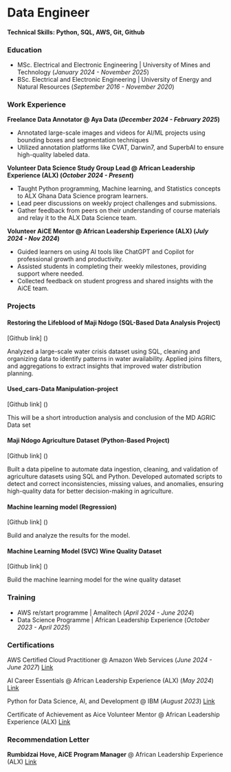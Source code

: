 # Data Engineer
#### Technical Skills: Python, SQL, AWS, Git, Github

### Education 
- MSc. Electrical and Electronic Engineering | University of Mines and Technology (_January 2024 - November 2025_)
- BSc. Electrical and Electronic Engineering | University of Energy and Natural Resources (_September 2016 - November 2020_)

### Work Experience 
**Freelance Data Annotator @ Aya Data (_December 2024 - February 2025_)**
- Annotated large-scale images and videos for AI/ML projects using bounding boxes and segmentation techniques
- Utilized annotation platforms like CVAT, Darwin7, and SuperbAI to ensure high-quality labeled data.

**Volunteer Data Science Study Group Lead @ African Leadership Experience (ALX) (_October 2024 - Present_)**
- Taught Python programming, Machine learning, and Statistics concepts to ALX Ghana Data Science program learners.
- Lead peer discussions on weekly project challenges and submissions. 
- Gather feedback from peers on their understanding of course materials and relay it to the ALX Data Science team.

**Volunteer AiCE Mentor @ African Leadership Experience (ALX) (_July 2024 - Nov 2024_)**
- Guided learners on using AI tools like ChatGPT and Copilot for professional growth and productivity.
-	Assisted students in completing their weekly milestones, providing support where needed.
-	Collected feedback on student progress and shared insights with the AiCE team.

### Projects 
#### Restoring the Lifeblood of Maji Ndogo (SQL-Based Data Analysis Project)
[Github link] ()

Analyzed a large-scale water crisis dataset using SQL, cleaning and organizing data to identify patterns in water availability. Applied joins filters, and aggregations to extract insights that improved water distribution planning.

#### Used_cars-Data Manipulation-project 
[Github link] ()

This will be a short introduction analysis and conclusion of the MD AGRIC Data set

#### Maji Ndogo Agriculture Dataset (Python-Based Project)
[Github link] ()

Built a data pipeline to automate data ingestion, cleaning, and validation of agriculture datasets using SQL and Python. Developed automated scripts to detect and correct inconsistencies, missing values, and anomalies, ensuring high-quality data for better decision-making in agriculture.

#### Machine learning model (Regression)
[Github link] ()

Build and analyze the results for the model.

#### Machine Learning Model (SVC) Wine Quality Dataset
[Github link] ()

Build the machine learning model for the wine quality dataset

### Training
- AWS re/start programme | Amalitech (_April 2024 - June 2024_)
- Data Science Programme | African Leadership Experience (_October 2023 - April 2025_)

### Certifications
AWS Certified Cloud Practitioner @ Amazon Web Services (_June 2024 - June 2027_) [Link](https://tinyurl.com/24scu86z)

AI Career Essentials @ African Leadership Experience (ALX) (_May 2024_) [Link](https://intranet.alxswe.com/certificates/xncEYy83G5)

Python for Data Science, AI, and Development @ IBM (_August 2023_) [Link](https://www.coursera.org/account/accomplishments/verify/FDU3T8RZKW3J)

Certificate of Achievement as Aice Volunteer Mentor @ African Leadership Experience (ALX) [Link](https://drive.google.com/file/d/1QD9MGc9AK_56gwBFLqCnQqwVf2bumy88/view?usp=sharing)

### Recommendation Letter
**Rumbidzai Hove, AiCE Program Manager** @ African Leadership Experience (ALX) [Link](https://drive.google.com/file/d/1x2EesRR45HhxD6poiaXdxQYJLLGR-hwN/view?usp=sharing)


